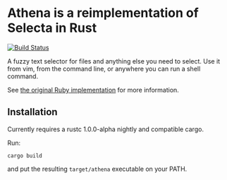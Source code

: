 # Athena is a reimplementation of Selecta in Rust

[![Build Status](https://travis-ci.org/felipesere/athena.svg?branch=master)](https://travis-ci.org/felipesere/athena)

A fuzzy text selector for files and anything else you need to select. Use it from vim, from the command line, or anywhere you can run a shell command.

See [the original Ruby implementation](https://github.com/garybernhardt/selecta) for more information.

## Installation

Currently requires a rustc 1.0.0-alpha nightly and compatible cargo.

Run:

```
cargo build
```

and put the resulting `target/athena` executable on your PATH.
